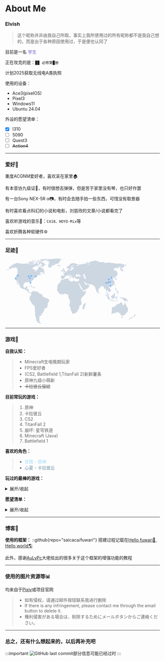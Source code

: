 # About Me
### Elvish
> 这个昵称并非由我自己所取，事实上我所使用过的所有昵称都不是我自己想的，而是出于各种原因使用过，于是便也认同了


目前是一名<span  style="color:#6b66cc; "> 学生 </span>

正在攻克的是：`▉▉ 必修第▉册`

计划2025获取无线电A类执照

使用的设备：
- Ace3(pixelOS)
- Pixel3
- Windows11
- Ubuntu 24.04

外设的愿望清单：
- [x] l310
- [ ] 5090
- [ ] Quest3
- [ ] ~~Action4~~

---
### 爱好🎈
重度ACGNM爱好者，喜欢呆在家里🏠

有本音协九级证🎼，有时很想去弹弹，但是苦于家里没有琴，也只好作罢

有一台Sony NEX-5R α📷，有时会去随手拍一些东西，可惜没有取景器

有时喜欢看点科幻的小说和电影，刘慈欣的文章/小说都看完了

喜欢听游戏的音乐🎵：`C418、HOYO-Mix`等

喜欢折腾各种软硬件⚙️

---
### 足迹👣
<div width="100%" style="overflow-x: auto;"> 
  <svg width="426.29" height="211.15599999999998" xmlns="http://www.w3.org/2000/svg" enable-background="new 0 0 426.29 211.156">

 <g>
  <title>World Map</title>
  <path id="svg_1" fill="#cdd7e2" d="m41.704,14.143c0.04,-0.016 0.06,-0.031 0.06,-0.042c0,-0.07 -0.028,-0.031 -0.06,0.042zm101.375,118.382c0,0 -1.91,-0.398 -1.993,-0.637s-3.346,-3.106 -3.421,-3.026c-0.085,0.078 -1.359,-1.28 -1.519,-0.877s-2.628,0.398 -2.628,0.398l-2.629,-0.642c0,0 -1.112,0.802 -0.875,0.479s0.079,-2.229 0,-1.908s-3.985,-1.675 -3.985,-1.675l-1.357,1.195l0,-1.514l-2.066,-1.273l0.241,-1.674l-0.963,-0.797c0,0 -0.155,0.238 -0.235,0.08s-0.638,-3.345 -0.638,-3.345l-3.03,-2.471l-3.661,-0.16l-3.348,-1.837l-0.717,-1.67c0,0 -1.913,-0.873 -1.913,-1.113s-0.552,-0.078 -0.716,-0.161s-0.075,-0.872 -0.075,-0.872l-0.883,-0.722l-0.315,-0.214l-0.779,-0.236l-0.477,-0.666c0,0 1.733,-0.774 1.554,-0.712c-0.175,0.056 -3.881,0.593 -3.881,0.593l-0.358,0.715l-1.734,-0.894l-2.927,-0.181c0,0 -2.095,-0.834 -2.035,-1.072s-0.656,-1.136 -0.656,-1.136s-0.478,1.136 -0.598,1.255s-1.61,1.374 -1.61,1.374l0.115,1.915l-1.014,-1.08l0.719,-1.016l0,-1.432c0,-0.183 0.896,-0.598 0.896,-0.598l-0.359,-0.774c0,0 -1.073,0.298 -1.073,0.478s-1.434,1.014 -1.434,1.014l-1.735,0.656l-0.776,0c0,0 -0.775,1.252 -0.96,1.315s-0.113,1.198 -0.113,1.198s-1.917,2.146 -2.037,1.908s-2.146,-1.908 -2.146,-1.908l-2.395,0.294l-1.372,0.72l-1.674,-1.136l-1.313,-2.031l0.123,-2.389l0.715,-2.633l0.298,-1.729l-1.793,-1.318c0,0 -3.644,0.299 -3.644,0.12s-1.975,0.063 -1.913,-0.12s0.717,-1.312 0.717,-1.494s0.48,-1.552 0.48,-1.552l0.777,-1.552l1.015,-2.982l0.595,-1.021l-2.985,-0.178l-1.794,0.716l-1.015,2.99l-5.08,1.373l-1.254,-0.955c0,0 -0.12,0.538 -0.056,0.239s-1.555,-2.393 -1.555,-2.393l-0.778,-2.924c0,0 2.034,-6.039 1.97,-5.916s0.064,-2.215 0.064,-2.215l6.392,-4.18l2.447,0.358l0.597,0.597l1.497,-0.243l1.493,-1.491l1.909,0.24l1.85,-0.357l1.138,1.256l1.669,-0.656l0.897,0.958l0.542,0.593l0,1.019l-0.418,0.954l0.418,2.152l1.194,1.675l0.776,0.297l0.956,-2.628l-0.181,-2.45l-0.417,-1.977l0,-1.433l2.452,-2.981l3.163,-2.274l2.51,-1.434l2.211,-2.389l-0.119,-2.271l0.961,-0.177l0.947,-2.03l0.957,0.112l1.856,-2.328l3.103,-1.072l1.916,-0.357l0.598,-0.657l-0.717,-0.597l1.492,-2.215l4.722,-1.852l2.87,-0.836l-2.334,1.495l0.478,1.133l1.733,-0.477l1.256,-0.775l3.285,-0.895c0,0 0.781,-1.317 0.658,-1.018s1.675,-0.299 1.675,-0.299l-0.357,-0.719l0.119,-0.955l-0.954,0.359l-1.441,1.553l-2.327,-0.114l-1.073,-1.617l1.015,-1.374l0.955,-1.909c-0.061,0.116 -1.611,-0.48 -1.611,-0.48l-2.332,0.833c-0.238,0 -2.449,1.316 -2.391,1.138s-1.136,0.657 -1.136,0.657l3.046,-2.446l1.257,-0.182l1.435,-1.317l6.871,0l2.331,-0.479l3.105,-1.671l0.243,0.3l-1.316,1.252l-1.614,1.674l-1.557,1.67l-0.775,1.018l2.45,0.119c0,0 1.91,0.048 2.092,0c0.239,-0.06 0.298,0.835 0.298,0.835l1.014,-0.716l0.541,1.374l1.794,-1.374l-0.541,-1.554l0.481,-1.437l-2.092,0.064l0,-0.778c0,0 -0.775,-0.896 -0.836,-0.778s1.194,-1.013 1.133,-0.894s-0.54,-0.596 -0.54,-0.596l1.439,-1.798l-0.716,-2.028l-0.243,-1.013l-1.853,-0.897l-0.656,-0.898l-0.839,-0.656l0.66,-1.555l-0.3,-1.134c0,0 -0.535,-3.706 -0.595,-3.588s-2.514,2.034 -2.514,2.034l-2.505,1.257l-1.319,-1.136l0.124,-1.498l1.135,-1.074l-1.856,-0.597l-0.119,-0.478c0,0 -1.672,-1.673 -1.79,-1.555l-0.538,0.542l-3.945,-0.364l-1.373,2.392l-0.298,1.254c0,0 -2.161,2.162 -2.425,2.329c0.158,-0.046 1.169,0.96 1.169,0.96l-0.899,2.147l-3.405,1.972l-1.67,0.242c0,0 -1.018,3.707 -0.958,3.944s-1.373,0.894 -1.373,0.894l-1.016,0.718l-0.42,-1.312c0,0 -0.458,-1.004 -0.64,-1.258c0.267,0.11 1.237,0.239 1.237,0.239l0.182,-0.839l-0.958,0.062l0.42,-1.375l0.896,-1.491l-3.109,-0.24l-0.71,-0.838l-1.558,-0.24l-0.123,-0.659l-1.075,-0.655l-1.316,-0.597l-1.431,0.179l-0.061,-1.252l0.357,-1.195l-1.431,-0.238c0,0 2.51,-2.572 2.45,-2.452s7.047,-3.529 7.047,-3.529l0.839,-0.892l1.372,-0.123l2.987,-1.371l2.271,-1.553l0.239,0.12l-1.729,1.612l-0.478,0.594l-1.375,0.659l1.256,0.178l-0.183,0.72l1.377,-0.24l1.372,-1.136l1.08,0.362l0.479,0.533l1.491,-0.06l-0.06,-1.134l-2.327,-1.671l-0.544,-0.537l-0.236,-0.599l1.012,0.124l0.843,0.716l0.894,-0.9l1.792,-0.235l1.792,-1.26l-0.116,-0.775l1.372,-1.313l-0.899,-0.954l2.392,-0.06l2.087,0.06c0,0 1.019,-0.477 1.199,-0.179s1.732,1.431 1.732,1.431l-0.597,0.538l-2.453,0.302l-0.597,1.191l1.797,0.242l1.371,-1.433l1.492,-0.121l0.24,1.431c0,0 -1.671,0.958 -1.909,1.017s-1.257,0.537 -1.257,0.537l-0.06,1.079l-1.613,0.177l-1.672,-0.296l-0.775,0.058l-1.257,1.014l1.016,0.896c0,0 1.495,-0.597 1.733,-0.775s1.015,-0.539 1.193,-0.238s1.192,1.134 1.192,1.134l0.843,1.618l0.776,0.237l2.387,0.776c0,0 1.675,0.419 1.675,0.536s-0.175,-1.014 -0.175,-1.014l-1.263,-1.495c0,0 -0.055,-0.418 0.358,-0.302c0.423,0.119 1.44,1.013 1.44,1.013c0.176,0.06 1.373,0.783 1.373,0.783l0.477,-1.316l1.074,-0.658l-0.415,-0.777l-0.599,-0.655l-0.656,-0.777l0.058,-0.895l0.359,-0.239c0.178,-0.118 0.716,-0.537 0.837,-0.302s1.317,1.794 1.317,1.794l1.13,0.237l0.541,-0.894c0,0 1.491,-0.181 1.491,-0.12s0.12,-0.716 0.12,-0.716l1.376,-0.357l-1.972,-1.738l-1.074,-0.539l-0.84,0.24l-0.771,-0.896l0.834,-0.774l0.361,-1.078l-0.957,-0.955l-1.494,-0.298l-0.362,-0.78c0,0 -1.252,-0.178 -1.432,-0.061s-1.076,-1.073 -1.076,-1.073l-0.777,-1.014c-0.121,-0.061 -0.538,-0.482 -0.776,-0.419s-2.749,0.119 -2.749,0.119l-0.597,0.18l-0.775,-0.6l-3.11,0.779l-1.611,1.255c0,0 -0.118,-0.718 0,-0.896s1.252,-0.836 1.432,-0.955s-1.373,-0.182 -1.373,-0.182s-2.87,0.958 -2.989,1.137s-2.331,1.91 -2.331,1.91l0.064,1.435l2.029,0.301l0.776,0.175l-0.538,0.481l-0.417,0.895l-1.313,0.717l-1.617,1.193l-1.374,0.537l-0.237,-0.954l1.194,-0.717c0,0 -0.239,-1.491 -0.359,-1.373s-1.372,-0.059 -1.433,0.12s0.061,-1.133 0.061,-1.133l-0.061,-1.257l-0.298,-0.959c0,0 1.017,-0.835 1.193,-0.894s2.092,-0.18 2.092,-0.18l3.048,-1.732l-2.511,-0.117c0,0 -2.327,0.057 -2.449,0.299s-1.67,1.85 -1.67,1.85l-0.957,0.717l-3.167,1.975l-0.121,1.372l-1.313,-0.238l-0.954,-0.18l-2.387,0.955l0,1.314l-4.369,0.242c0,0 -2.088,-0.302 -2.088,-0.597c0,-0.302 -0.776,-0.898 -1.014,-0.898s-2.931,0.836 -2.931,0.836l-0.119,0.835l-3.107,-0.176c0,0 -2.568,0.474 -2.508,0.238s-1.376,-0.121 -1.376,-0.121l2.151,-0.956l-1.491,-0.717l-2.693,-0.417l-1.91,-0.597l-2.147,0.299l-0.239,-0.895l-1.916,0.774l-0.538,-1.255l-1.313,0.599c0,0 -4.899,1.015 -5.139,1.074s-1.431,-0.478 -1.431,-0.478l-1.499,0.716l-2.864,0.179l-1.138,-0.835l-2.329,-0.477l-2.57,0.119l-4.783,-0.779c0,0 -2.746,-0.418 -2.567,-0.481s-1.491,-0.478 -1.491,-0.478s0.067,-0.199 0.119,-0.315c-0.586,0.248 -5.258,1.031 -5.258,1.031l-6.272,2.035l-4.124,0.835c0,0 0.119,1.075 0.177,1.253s0.419,1.375 0.419,1.375l-1.134,0.239l-1.2,0l0.603,-0.835l-6.101,1.672l0.125,0.657l-0.421,0.777l1.912,0.179l1.615,0.179c0,0 0.896,-0.536 0.896,-0.357s-0.478,1.55 -0.478,1.55l-1.851,0.12c-0.119,-0.179 -1.077,0.063 -1.077,0.063s-1.257,0.771 -1.316,0.597c-0.06,-0.179 -2.506,0.418 -2.506,0.418l-2.812,1.614l-1.073,1.612l-0.119,1.193l2.091,-0.355l-1.197,1.615l1.375,-0.063c0,0 1.615,0 1.734,0.243s0.835,0.12 0.835,0.239s-14.22,5.616 -14.341,5.438s-2.209,0.954 -2.209,0.954s2.745,-0.477 2.928,-0.477s4.239,-0.958 4.239,-0.958l1.913,-0.538c0,0 4.124,-1.194 4.179,-1.374s2.931,-1.674 3.11,-1.674s1.135,-0.417 1.197,-0.177s4.122,-1.073 4.122,-1.073s1.432,-1.019 1.316,-1.198s-0.958,-0.657 -0.719,-0.715s2.386,-0.362 2.386,-0.362s3.229,-1.312 3.17,-1.135s-3.286,2.334 -3.286,2.334l4.602,-0.898l1.854,-0.779c0,0 1.552,-0.716 1.433,-0.536s1.793,0.715 1.793,0.894s4.001,0.779 4.001,0.779l1.196,1.793l-0.242,2.328l-0.118,2.931l2.15,-0.24l-0.535,1.911l0.123,3.169c0,0 0.115,1.134 0.115,1.313s-1.673,-0.357 -1.673,-0.357s-0.24,1.373 -0.061,1.551c0.186,0.179 2.155,2.151 2.155,2.151l-0.658,0.838l-1.497,3.704l-3.525,4.061l-0.595,2.216l-1.734,1.909l0.299,1.375c0,0 -0.478,0.958 -0.354,1.076s0.834,6.632 0.834,6.632l2.511,1.552l0.655,1.196l0.359,4.899l1.073,2.21l-1.193,0.837l1.373,1.908l0.539,0.063l1.079,1.252l-0.421,1.675l1.133,0.895l1.078,1.674l0.18,0.835l1.017,-1.014l-1.017,-2.091c0,0 -0.717,-1.557 -0.657,-1.911c0.06,-0.36 -0.954,-3.049 -0.954,-3.049s-0.961,-2.033 -0.838,-2.211s-0.721,-1.372 -0.721,-1.372l0.421,-2.449l1.733,0.358c0,0 0.299,2.266 0.299,2.509s0.419,1.673 0.419,1.673l2.269,3.162l-0.356,1.616l4.359,5.197l-0.06,2.093l-0.658,1.013l0.358,1.437l3.647,2.688l0.596,-0.118l1.074,1.076l3.942,1.973l1.973,0.479l2.334,-0.719l1.492,0.719l2.271,2.628l2.33,0.595l2.387,0.84l1.141,0l0.299,1.371c0,0 1.075,1.376 1.314,1.555s0.06,1.734 0.06,1.734l1.014,0.534l1.196,1.257l0.776,0.72l0.839,0.954l0.536,-0.358l1.076,0.297l1.55,1.437l1.016,-0.601l-0.292,-1.133l0.948,-0.955l0.839,0l0.898,0.715l-0.061,0.837l1.075,1.732l0.061,4.84l-0.956,1.556l-1.317,0.896l-0.056,1.43l-1.377,0.537l-0.537,1.913l-0.838,1.674l0.179,1.432l1.197,1.076l-1.078,1.141l-0.774,1.132l0.711,2.266c0,0 0.357,1.138 0.357,1.017s1.141,0.781 1.141,0.781l2.09,4.177l2.028,2.933c0,0 2.951,5.947 3.011,5.994c0.891,0.655 7.393,5.338 7.393,5.338l1.109,5.815l0.324,12.267l0.954,3.51l-0.402,7.091l-0.315,1.432c0,0 1.273,2.23 1.273,2.552s0.238,3.103 0.238,3.103l0.875,3.028l1.035,-0.078l-0.637,-1.752l0.799,0.08l0.553,2.786l0.079,1.113l-0.632,-0.557l-0.56,0.557l-0.399,0.48l0.797,0.72l-0.397,1.108l-0.158,1.438l1.115,0.16l0.796,0.636l-0.796,1.354c0,0 4.936,8.684 9.08,9.717c4.144,1.04 5.338,1.356 5.338,1.356l1.756,-0.957l0.551,-0.715l-3.661,-1.274l-2.788,-3.032l-0.56,-1.59l0.876,-0.635l-0.157,-1.198c0,0 0,-0.875 0.314,-1.113c0.322,-0.238 0.958,-1.434 0.958,-1.434l-0.958,-0.479l-1.591,-1.591l0.159,-1.837l0.958,-0.553c0,0 0.077,-1.039 -0.08,-1.277s0.239,-1.435 0.478,-1.513s0.872,-1.039 0.872,-1.039l-1.11,0l-0.636,-0.236l-0.8,-1.271l0,-0.96l1.354,0.398l1.279,-0.24l0.716,-1.035c0,0 -0.239,-0.636 -0.318,-0.874s0.159,-1.276 0.397,-1.356c0.238,-0.075 1.671,0.08 1.671,0.08l2.71,-0.715c0,0 1.037,-1.835 0.958,-2.153s-0.08,-1.354 -0.08,-1.354s0,-0.715 -0.636,-0.8c-0.641,-0.077 -0.641,-0.312 -0.8,-0.957c-0.162,-0.635 -0.641,-1.352 -0.641,-1.352l-0.794,0.16l0.719,-0.715l1.593,1.191l2.388,0.403l1.834,-1.835l1.276,-3.108l0.556,-2.311l1.193,0l1.273,-2.31l0.481,-2.15l-0.398,-2.632l0.557,-0.951l4.141,-2.789l3.11,-1.037l1.04,-0.8c0,0 1.588,-2.148 1.588,-2.387s0.639,-3.348 0.639,-3.348s0.715,-3.66 0.633,-3.898s0.162,-3.428 0,-3.508s0.082,-0.958 0.082,-0.958l3.028,-4.3l1.434,-3.27c0,0 1.04,-1.671 0.879,-1.989s-1.036,-3.027 -1.036,-3.027zm31.506,-116.629c0,0 0.481,-2.393 0.123,-2.632s1.434,-1.672 1.434,-1.672s2.625,-1.196 2.745,-1.551c0.119,-0.361 -0.716,-0.246 -0.716,-0.246l0.237,-1.79l1.676,-0.597c0,0 -0.954,-1.436 -1.197,-2.154c-0.236,-0.71 2.87,-1.072 2.87,-1.072l5.497,-2.509l-6.57,0.716l-0.243,-0.834l-6.933,-1.555l-13.857,0.481l-1.551,0.836l-4.787,0l-6.689,0.598c0,0 -6.333,0.834 -6.692,1.072s0.718,0.599 0.718,0.599l-0.119,0.837l-7.771,0.958l-0.475,0.836c0,0 0.835,0.835 0.954,0.955s3.346,0.835 3.346,0.835l3.825,0.478c0,0 2.152,0.957 2.506,1.312c0.362,0.358 0.246,1.439 0.124,2.036s-0.478,0.716 -0.955,1.433s0.955,0.358 0.955,0.358l1.674,0.835c0,0 -0.478,0 -1.198,0.124s-1.674,0.354 -1.674,0.354l-0.119,1.319l2.394,-0.477l-0.246,0.834l-1.67,0.358l-1.67,2.029l-0.121,3.824l0.357,3.226l0.956,2.63l1.555,0.239l1.793,1.076l2.393,-0.122l2.386,-3.225l2.508,-2.39l0.718,-1.314l1.198,-0.716l2.625,-0.596l3.348,-0.72l3.466,-2.271c0.355,-0.238 8.959,-2.863 8.959,-2.863l1.913,0.118zm2.394,8.72l3.346,-1.074l0.713,-1.313l-1.31,-1.074l-6.098,0.716l-1.792,-1.078l-2.148,1.197c0,0 1.074,0.478 1.432,0.716s1.075,-0.238 1.075,-0.238l0,1.075c0,0 1.912,1.074 1.67,1.435s3.112,-0.362 3.112,-0.362zm5.893,16.29l-0.677,0.442l-0.2,0.759l0.598,0.357l0.957,0.199l0.992,-0.239l0.842,-0.478l0.236,-0.238l1.395,-0.086l0.159,-0.591l0.322,-0.6l0,-1.713l0.756,-0.439l-0.243,-1.112l-1.192,-0.278l-0.955,-0.16l-0.636,0.198l-0.365,0.517l-0.473,0.515c0.123,-0.115 0.437,-0.115 0.362,0.083s-0.405,0.397 -0.405,0.397l-0.47,0l-0.407,-0.239l-0.594,0.079l-0.201,0.359l0.244,0.558l-0.403,0.4l0.478,0.399l0.476,0.115l-0.074,0.56l-0.522,0.236zm4.738,-4.697c0.28,0.116 0.397,0.279 0.358,0.396s0.598,0.202 0.598,0.202l0.52,-0.118l-0.358,0.557c0,0 0.078,0.359 0.196,0.519s0.522,0 0.522,0s0.957,-0.16 1.077,-0.12s-0.043,0.398 -0.043,0.398l0.362,0.556c0,0 0.195,0.798 0.235,1.035s-0.319,0.158 -0.319,0.158s-0.75,0.119 -0.917,0.084c-0.159,-0.04 -0.474,0.275 -0.752,0.592c-0.281,0.325 0.04,0.202 0.04,0.202l0.592,0c0,0 0.047,0.396 0.084,0.561c0.036,0.159 -0.479,0.315 -0.635,0.275s-0.878,0.321 -0.878,0.321l0.037,0.598l0.879,0.079l0.878,0.12l0.159,0.278c0,0 -0.564,0.12 -0.72,0s-0.637,0.637 -0.637,0.637l-0.437,0.478l-0.92,0.716l0.517,0.24l0.32,-0.4l0.801,0.04l0.87,-0.119c0,0 0.523,-0.637 0.643,-0.637l1.353,-0.038s0.996,-0.2 1.115,-0.12s0.917,0.241 1.041,0.279s1.67,-0.438 1.67,-0.438s0.317,-0.517 0.396,-0.676s-0.435,-0.318 -0.554,-0.438s0.396,-0.278 0.637,-0.397s0.317,-0.559 0.438,-0.756s-0.161,-0.601 -0.201,-0.717s-0.597,-0.086 -0.755,-0.123s-0.836,0.037 -0.836,0.037l0.036,-0.796c0,0 -1.872,-2.548 -1.832,-2.667s-0.438,-0.876 -0.637,-0.913s-0.439,-0.205 -0.678,-0.523s0.319,-0.717 0.319,-0.717s0.675,-0.716 0.756,-0.874s-0.082,-0.637 -0.199,-0.677s-1.511,0.04 -1.511,0.04s-0.397,-0.318 -0.36,-0.437c0.041,-0.125 0.439,-0.162 0.56,-0.162c0.113,0 0.835,-1.391 0.994,-1.431s-0.121,-0.398 -0.121,-0.398l-0.555,0.232l-0.518,0.762c0,0 -0.482,0.119 -0.677,0s-0.599,0 -0.758,-0.04s-0.523,0.478 -0.523,0.478s-0.552,0.597 -0.713,0.636s-0.717,0.677 -0.677,0.716s0.079,0.56 0.079,0.56s-0.119,0.196 -0.318,0.236s0.158,0.716 0.158,0.716l0.482,0.242c0,0 -0.283,0.276 -0.441,0.239s-0.52,0.4 -0.242,0.517zm187.373,-8.642c0,-0.033 -0.018,-0.033 -0.052,-0.013c0.035,0.026 0.052,0.035 0.052,0.013zm-48.91,70.304c0.08,-0.119 1.193,-0.677 1.232,-0.959c0.042,-0.273 0.837,2.594 0.837,2.594l0.562,1.99c0,0 0.434,1.432 0.594,1.712s0.395,2.112 0.395,2.272s0.524,1.23 0.283,1.352s-0.637,0.039 -0.561,0.2s0.277,1.035 0.277,1.2c0,0.157 -0.117,1.229 -0.193,1.429s-0.119,0.718 -0.119,0.953c0,0.241 0.152,0.683 0.152,0.798c0,0.122 0.123,0.32 0.123,0.32s0.162,0.082 0.238,-0.12s0.678,-0.278 0.761,-0.2s0.992,1.153 1.074,1.476s1.074,1.873 1.191,2.031s0.641,0.679 0.316,1.115c-0.316,0.438 -0.316,0.517 -0.273,0.755s0.16,1.113 0.555,1.597c0.403,0.475 1.234,1.391 1.234,1.391s1.039,0.722 1.199,0.921s1.312,0.316 1.435,0.793c0.114,0.477 0.435,0.959 0.435,0.959s0.914,0.276 0.914,0.399c0,-0.099 -0.006,-1.49 -0.116,-1.68c-0.117,-0.194 -1.072,-2.148 -1.196,-2.266s-0.315,-0.398 -0.196,-0.911c0.119,-0.524 -0.081,-1.879 -0.081,-1.879l-1.872,-2.232c0,0 -1.634,-1.594 -1.673,-1.512s-1.277,-0.479 -1.229,-0.957c0.032,-0.477 -0.129,-1.67 -0.486,-1.95c-0.354,-0.277 -0.673,-0.719 -0.952,-0.877s-0.078,-1.675 0,-1.874s0.715,-1.949 0.678,-2.066s0.158,-1.752 0.158,-1.752s0.516,-0.684 0.635,-0.443s0.678,0 0.518,0.717s-0.076,1.16 -0.076,1.16l1.43,-0.282l0.999,1.038l0.719,0.953l0.915,0.559c0,0 0.238,1.077 0.357,1.152c0.122,0.083 0.718,-0.238 0.718,-0.238l0.916,0.642c0,0 -0.52,0.953 -0.396,1.196s0.233,1.072 0.233,1.072l0.88,-0.718l1.118,-0.836l0.557,-0.797l0.199,-0.596l1.59,-0.681l1.515,-1.393l-0.037,-2.949l-0.479,-1.83l-1.354,-1.913l-2.632,-2.627l-1.031,-1.274c0,0 -0.719,-0.916 -0.682,-1.153s0.196,-1.514 0.196,-1.514l0.722,-0.679l1.396,-1.394c0,0 0.955,-0.637 1.115,-0.479s1.432,0.12 1.473,0.238s0.204,0.082 0.117,0.318c-0.08,0.238 0.039,1.316 0.158,1.436s0.403,0.236 0.522,0.278c0.112,0.038 0.516,-0.121 0.557,-0.359s-0.041,-1.075 0,-1.275s0.119,-0.198 0.24,-0.238s0.713,0 0.713,0l0.641,-0.637l1.113,0.398l1.195,-1.038c0,0 0.639,-0.116 0.719,-0.038s1.118,-0.795 1.118,-0.795l1.074,-0.24l0.953,-0.399c0,0 0.398,-0.917 0.398,-0.799s2.313,-2.307 2.313,-2.307l0.756,-1.873l0.914,-2.668l0.557,-3.31l0.042,-0.954c0,0 -0.878,0.715 -0.995,0.758s-0.836,-0.158 -0.836,-0.158l0.555,-0.998c0,0 0.32,-0.716 0.16,-0.756s-0.957,-0.278 -0.957,-0.278s0.343,-0.784 0.394,-0.835c-0.073,0 -1.386,-1.356 -1.386,-1.356s-1.755,-2.509 -1.835,-2.312s-1.432,-0.954 -1.556,-0.954c-0.114,0 -0.196,0.039 -0.274,-0.198s1.195,-1.913 1.234,-2.037s1.152,-1.353 1.356,-1.312c0.194,0.04 0.873,0.079 0.873,0.079s-0.163,-0.795 -0.28,-0.835s-2.824,-0.278 -2.824,-0.278s-1.074,0.637 -1.115,0.796c-0.046,0.159 -0.914,0.081 -0.914,0.081l-0.122,-0.917l-1.081,-0.517l-1.231,-0.438l0.042,-0.837c0,0 0.753,-0.277 0.874,-0.363c0.119,-0.08 1.074,-0.553 1.152,-0.955s0.719,-1.035 0.801,-1.155s0.594,-0.557 0.711,-0.477s0.884,0.637 0.799,0.677c-0.075,0.039 -0.593,0.878 -0.479,1.113c0.124,0.243 0.681,0.961 0.603,1.078s-0.32,0.56 -0.32,0.56l0.598,-0.08c0,0 0.756,-0.597 0.715,-0.676c-0.039,-0.086 0.598,-0.758 0.717,-0.758s1.437,-0.283 1.471,-0.164c0.043,0.121 1.358,0.438 1.358,0.438l0.24,2.394c0,0 3.187,0.756 3.187,0.956s-0.36,0.515 -0.36,0.515s-0.04,0.638 0.12,0.72s0.675,0.515 0.797,0.677s0.36,1.237 0.36,1.237s-0.436,0.954 -0.36,1.074s0.876,0.836 0.876,0.836l2.272,-0.876c0,0 1.232,-0.955 1.232,-1.074s-1.312,-3.308 -1.312,-3.308l-3.03,-2.076l-1.31,-1.074l1.83,-1.79l-0.16,-1.552c0,0 0.398,-1.519 0.478,-1.519s1.196,-0.794 1.196,-0.794l1.273,0.881l1.913,-1.198l1.076,-3.86l0.039,-5.023l-1.713,-3.066c0,0 -0.795,-1.872 -0.919,-1.872s-1.271,-1.796 -1.271,-1.796l-2.669,-1.192l-1.158,-0.04l-0.714,1.193l-0.754,-0.915l-1.036,-1.83l0.117,1.114c0,0 0.16,0.716 0.112,0.875c-0.03,0.159 -0.792,-0.996 -0.792,-0.996s-1.274,-0.237 -1.353,-0.237s-0.717,-0.362 -0.717,-0.362s1.879,-2.185 1.716,-2.107s0.318,-2.788 0.318,-2.788s0.676,-1.357 0.715,-1.277s2.625,-0.278 2.625,-0.278s4.741,-0.077 4.702,0s2.313,-0.156 2.313,-0.156s0.076,0.677 0.282,0.757c0.194,0.078 2.105,-0.043 2.105,-0.043l1.395,-0.317l0.674,-0.082c0,0 -0.834,-0.835 -0.955,-0.835s-0.914,-0.361 -0.992,-0.401s0.596,-1.55 0.555,-1.79s-0.117,-1.075 0.199,-0.995s2.474,0.081 2.474,0.081s0.872,0.833 0.872,1.073s1.395,1.074 1.395,1.074s0.759,-0.836 0.836,-0.994c0.067,-0.127 0.47,-0.576 0.624,-0.65c-0.192,-0.157 -0.818,-0.982 -0.818,-0.982s0.674,-0.759 1.031,-0.361s1.156,2.111 1.156,2.111s-0.719,1.791 -0.719,1.953s-0.277,1.794 -0.277,1.915s-0.798,0.834 -0.798,0.834s-0.394,0 -0.394,0.199s0.552,1.272 0.552,1.272s0.206,1.237 0.318,1.312c0.122,0.087 4.107,3.547 4.107,3.547l2.587,2.554l1.677,1.391l0.475,-0.118c0,0 0.401,-1.95 0.241,-1.875c-0.161,0.083 -0.799,-0.594 -0.716,-0.711c0.077,-0.127 0.236,-0.685 0.433,-0.644l0.799,0.158l-1.195,-1.512l0.396,-0.834l0.92,0.278l-1.236,-1.313l-0.637,-1.277c0,0 0.677,0.158 0.722,0.276c0.035,0.127 0.755,-0.511 0.515,-0.554s-1.674,-0.56 -1.674,-0.68s-0.834,-0.317 -0.88,-0.478c-0.036,-0.158 0.161,-0.795 0.046,-0.795s-1.354,-0.557 -1.354,-0.557l-0.802,0.115l-0.438,-0.871l0.238,-0.677c0,0 -0.763,-1.084 -0.832,-1.153c0.061,0.055 1.702,-0.572 1.858,-0.639c-0.008,0.026 0.776,-0.065 0.845,0.234c0.083,0.321 0.438,0.64 0.438,0.64l0.841,-0.796c0,0 0.596,-0.52 0.835,-0.402s1.394,0.363 1.557,0.519c0.142,0.146 0.867,0.352 0.979,0.483c-0.011,-0.167 0.014,-0.684 0.014,-0.684l0.034,-0.437l1.123,-1.512c0,0 0.433,-0.636 0.836,-0.72s1.232,-0.793 1.391,-0.672s1.481,0.08 1.64,0.438s0.873,-0.12 0.873,-0.12s-0.681,-0.835 -0.717,-0.758s-2.233,-0.879 -2.351,-0.835s-1.59,-0.878 -1.59,-0.878s-0.761,-0.279 -0.797,-0.279s0.593,-0.319 0.831,-0.399s0.8,-0.835 0.8,-0.835s-0.277,-0.517 -0.439,-0.677s0.877,-0.039 1.234,0.12s2.155,0.238 2.112,0.358s1.195,0.118 1.154,0.438s0.438,0.396 0.598,0.557s1.673,0.398 1.755,0.438c0.073,0.039 1.587,-0.119 1.587,0.118s0.48,-0.038 0.48,-0.038s-0.238,-1.154 -0.517,-1.075s-0.802,-0.319 -0.44,-0.397s1.037,-0.478 0.839,-0.558s-0.519,-0.478 -0.997,-0.679s-2.389,-0.633 -2.588,-0.558c-0.197,0.083 -3.188,-0.639 -3.381,-0.639c-0.204,0 -1.239,-0.275 -1.239,-0.275l-10.197,-2.749c0,0 -6.333,-0.676 -6.296,-0.799s-3.663,-0.437 -3.663,-0.437l2.194,1.833l-2.194,-0.317c0,0 -2.706,-0.438 -2.786,-0.558s-7.572,-0.159 -7.572,-0.159l-1.113,-1.2c0,0 -3.587,-0.592 -3.706,-0.632s-4.582,0 -4.582,0l-3.737,-0.558c0,0 -2.513,-1.078 -3.071,-0.957s-6.054,-0.358 -6.374,-0.519s-2.504,0.16 -2.504,0.16l1.783,1.355l-2.942,-0.082l-2.948,-0.041l-1.118,-0.556l0.046,1.634c0,0 -0.839,0.155 -0.839,-0.043s-2.591,-1.113 -2.591,-1.113s-2.154,-1.91 -2.19,-1.79s-3.498,-0.678 -3.498,-0.678l-2.158,-0.396c0,0 -0.637,0.277 -0.559,0.437s0.916,0.716 0.797,0.835s-1.43,-0.119 -1.43,-0.119l-3.387,-0.119l-0.602,-0.637l-4.461,0.04c0,0 -1.672,-1.316 -1.714,-1.24s-1.273,0.286 -1.273,0.286l-0.957,1.033l-2.706,0.2l2.912,-1.555l1.035,-0.755c0.075,-0.204 -0.724,-1.396 -0.878,-1.238c-0.157,0.161 -2.433,-0.557 -2.552,-0.557s-3.545,-0.08 -3.545,-0.08c-0.242,-0.039 -1.314,0 -1.314,0s-0.398,-1.113 -0.598,-1.074s-2.79,-0.04 -2.79,-0.04s-2.308,0.478 -2.395,0.716c-0.071,0.241 0.444,0.478 0.444,0.478s-1.234,0.916 -1.355,0.836s-3.706,-0.08 -3.706,-0.08s-4.978,1.074 -4.978,0.954c0,-0.102 -1.49,0.534 -1.837,0.687c0.293,0.257 1.338,0.852 1.2,0.992c-0.158,0.158 -3.507,0.318 -3.626,0.078c-0.107,-0.219 -1.431,0.286 -1.641,0.318c0.241,0.1 1.809,1.326 1.918,1.513c0.119,0.198 0.407,0.478 0.797,0.318c0.398,-0.159 0.756,-0.318 0.838,-0.159s0,0.517 0,0.517s-0.998,0.2 -1.113,0.2s-1.316,-0.678 -1.436,-0.717s-1.711,-0.398 -1.912,-0.398s-1.079,0.119 -1.079,0.119s-0.676,0.598 -0.518,0.678c0.165,0.079 0.562,0.835 0.683,0.758s0.836,-0.401 0.873,-0.041c0.041,0.354 -0.834,0.638 -0.834,0.638s-1.2,-0.482 -1.239,-0.598s-0.598,-0.798 -0.598,-1.157s-0.715,-1.632 -0.914,-1.434s-0.914,0.279 -0.914,0.279l0.877,0.796c0,0 0.754,0.635 0.555,0.677s-0.756,0.357 -0.793,0.478s-0.479,0.794 0.037,0.794s1.355,0.8 1.355,0.8s0.039,1.077 0.117,1.236s1.312,0.994 1.312,0.994s0.763,-0.478 0.875,-0.596c0.126,-0.12 1.162,-0.318 1.4,-0.08s-0.48,0.835 -0.677,0.717s-0.637,-0.24 -0.836,-0.161l-0.203,0.079s-0.277,0.598 0,0.717s0.644,0.519 0.602,0.717s-0.797,1.554 -0.797,1.554l-1.118,0.238c-0.398,-0.079 -1.033,-0.358 -1.033,-0.358l1.194,-0.914l0.16,-1.237c0,0 0.041,-0.079 -0.277,-0.358c-0.325,-0.277 -1.437,-1.272 -1.437,-1.272s-0.676,-1.117 -0.676,-1.236c0,-0.125 -0.318,-0.72 -0.318,-0.72s-0.758,-0.517 -0.918,-0.553s-0.156,-0.481 -0.035,-0.719s-0.121,-1.313 -0.162,-1.155c-0.046,0.16 -1.397,-0.039 -1.558,-0.079s-0.516,-0.478 -0.516,-0.478s-0.197,-0.674 -0.521,-0.397s-0.872,0.397 -0.872,0.397l-0.557,1.472l0.158,0.598l-1.115,0.759c0,0 0.941,0.809 1.028,0.871c-0.068,-0.033 0.05,0.803 0.087,1.001s1.711,0.638 1.711,0.638s0.877,0.357 0.955,0.715s-0.24,0.797 -0.24,0.797l-1.709,-0.797l-3.788,-1.193c0,0 -3.66,-0.238 -3.583,-0.357s-1.396,-0.958 -1.396,-0.958l-0.837,0.437c0,0 0.795,0.561 0.919,0.596l1.314,0.482s0.36,0.199 0.438,0.518s-0.676,0.715 -0.676,0.715s-0.516,-0.557 -0.516,-0.675s-0.123,-0.598 -0.281,-0.519l-1.633,0.837s-1.673,0.039 -1.874,0.198s-1.274,0.918 -1.354,0.717s0.158,-1.035 0.122,-1.194s-1.675,0.28 -1.675,0.28s-2.108,0.675 -2.191,0.873s-1.033,0.399 -1.197,0.439s-0.355,0.04 -0.355,0.04s-0.834,0.52 -0.678,0.795s-1.155,0.437 -1.155,0.437s-0.834,-0.516 -0.873,-0.632c-0.038,-0.109 0.905,-0.743 0.995,-0.797c-0.122,0.079 -0.995,-1.036 -1.116,-1.076c-0.105,-0.032 -2.27,0.024 -2.656,0.008c0.252,0.092 1.023,0.838 1.023,0.948c0,0.12 0.121,1.276 0.121,1.276s0.632,0.401 0.754,0.354c0.119,-0.036 -0.122,0.68 -0.122,0.68l-1.069,-0.119c0,0 -0.444,-0.641 -0.802,-0.279s-1.551,1.277 -1.629,1.158s-0.758,0.119 -0.718,0.358s0.558,0.755 0.558,0.755s-0.755,0.637 -0.681,0.4c0.083,-0.242 -2.067,-0.797 -2.228,-0.757c-0.165,0.04 -1.079,0.319 -1.079,0.319l0.396,0.676c0,0 1.198,0.079 1.355,0.318c0.165,0.238 -0.274,0.716 -0.4,0.716c-0.112,0 -2.902,-1.314 -2.902,-1.314s-0.918,-0.954 -0.642,-1.232c0.286,-0.279 0.522,-0.716 0,-0.716s-1.072,-0.401 -1.108,-0.56s3.141,0.322 3.141,0.322l1.837,0.196c0,0 -0.238,0.242 0.479,0c0.714,-0.239 1.91,-0.839 2.07,-0.873c0.16,-0.047 0.355,-0.802 0.355,-0.802l-0.238,-0.676l-6.847,-1.632c0,0 -2.274,-0.677 -2.313,-0.796s-2.032,-0.321 -2.032,-0.321l-0.958,0.123l0.802,-0.998c0,0 -3.112,-0.919 -3.188,-0.8s-1.356,0.724 -1.356,0.724l-2.389,-0.401l-3.07,0.716l-3.108,0.759l-4.498,1.91l1.673,0.159l-0.721,1.233l-1.992,1.479l-1.111,1.829l-0.16,0.996l-1.074,1.153c0,0 -0.756,-0.397 -0.915,-0.554s-2.791,0.752 -2.791,0.752l-1.591,1.515c0,0 -0.398,0.759 -0.478,0.958s0.119,2.312 0.119,2.312s0.956,0 0.676,0.278s-0.24,1.555 -0.24,1.555l1.117,0.752c0,0 1.472,0.482 1.677,0.44c0.191,-0.039 0.913,-0.517 1.035,-0.597c0.111,-0.078 0.993,-0.954 1.271,-0.918s0.994,-0.758 1.077,-0.474s0.239,1.274 0.396,1.513s0.716,0.677 0.954,1.232c0.237,0.559 0.564,1.119 0.48,1.233c-0.083,0.124 -0.639,0.677 -0.639,0.677s-1.191,0.159 -1.353,0.324c-0.158,0.157 -0.357,0.236 -0.477,0.157s0.397,-0.64 0.517,-0.793c0.121,-0.163 -0.278,-0.801 -0.438,-0.762s-0.317,-0.358 -0.162,-0.477s0.122,-0.876 0.122,-0.876s-0.239,-0.121 -0.357,-0.079s-1.514,0.596 -1.514,0.596s-0.756,0.797 -0.796,0.955s-0.362,0.998 -0.158,1.593c0.198,0.601 0.675,1.557 0.675,1.557s0.513,0.356 0.318,0.517s-0.6,0.756 -0.6,0.756l-0.951,0.039c0,0 -1.713,0.203 -1.875,0.279s-1.828,0.596 -1.753,0.758s-0.36,1.874 -0.36,1.874c-0.077,0.04 -1.751,1.234 -1.949,1.234s-1.433,0.317 -1.433,0.317s-0.558,1.474 -0.596,1.393s-1.877,0.876 -1.877,0.876s-1.392,-0.399 -1.432,-0.56s-0.519,-0.516 -0.557,-0.396s0.476,1.36 0.476,1.599c0,0.233 0.081,0.712 -0.079,0.556s-0.956,-0.397 -1.114,-0.478s-1.515,-0.042 -1.515,-0.042l-0.558,0c0,0 -0.679,0.6 -0.719,0.479s-0.077,0.52 -0.077,0.52l0.396,0.396l1.438,0.597l1.353,0.837l0.518,1.273l0.596,1.195c0,0 -0.399,2.469 -0.473,2.592c-0.088,0.117 -0.921,0.678 -0.921,0.678l-2.591,-0.044c0,0 -1.275,-0.277 -1.394,-0.317s-1.913,0.238 -1.948,0.079c-0.04,-0.161 -0.6,-0.121 -0.6,-0.121l-0.282,-0.317l-0.716,0l-0.597,0.675l-0.876,0.044l0,0.713c0,0 0.358,1.637 0.318,1.518s-0.158,1.909 -0.158,1.909s-0.861,1.731 -0.948,1.863c0.019,0.052 -0.047,1.165 -0.047,1.165l0.519,0.838l0.079,0.993c0,0 -0.399,0.915 -0.239,0.836s1.437,0.039 1.472,-0.119c0.04,-0.158 0.799,-0.517 0.915,-0.24s0.56,0 0.684,0.482c0.111,0.477 0.553,1.153 0.596,1.271s0.357,0.239 0.357,0.239l0.119,0.322l-0.242,0.2l-0.99,2.227l-2.196,1.555l-1.312,0.834l-0.359,0.999l-0.556,0.637l-0.16,1.234c0,0 0.16,1.551 0.077,1.633s-2.986,2.828 -2.986,2.828l-1.593,0.358l-0.88,1.515c0,0 -1.194,1.112 -1.271,1.316s-0.679,0.956 -0.679,0.956s0.04,1.59 0,1.353s-1.711,1.312 -1.711,1.312s-0.318,1.833 -0.397,1.915s-0.875,1.472 -0.998,1.432s-0.238,0.955 -0.238,1.115s0.396,0.635 0.396,0.635s0.562,1.08 0.6,0.96s0.038,0.36 0.038,0.36l-0.555,0.554c0,0 0.598,0.919 0.598,1.038l0,2.466l-0.64,1.357l-0.318,1.754l-0.959,0.755l0.04,0.479l0.838,0.675l0.123,0.755l-0.243,0.839l0,0.84l0.601,1.394c0,0 0.597,0.477 0.716,0.357s1.31,0.756 1.472,1.033s1.631,2.032 1.631,2.114s0.24,0.477 0.24,0.477l0.716,2.43c0,0 3.466,2.866 3.546,2.748s3.705,2.587 3.705,2.587s2.912,-1.43 2.873,-1.309s2.465,-0.121 2.465,-0.121l1.516,0.238l1.111,0.518l4.067,-1.869l0.797,-0.604l3.144,-0.115l1.516,0.591c0,0 0.995,1.479 0.995,1.718s0.598,1.312 0.679,1.152s3.545,-0.315 3.667,-0.277s1.63,1.517 1.63,1.517l-0.079,1.396l-0.241,2.466l-0.479,1.196l-0.473,1.077l-0.119,0.757c0,0 3.579,5.258 3.579,5.297s0.917,2.188 0.917,2.188l1.08,2.752l0.638,1.55l-0.638,0.876l1.036,2.674l-0.36,2.625l-1.554,3.389l-0.676,2.508l0.199,3.346l1.866,3.864l1.955,4.422l0.199,4.862l1.557,2.904l1.118,2.348l1.074,2.553l0.555,0.757c0,0 0.083,1.275 -0.043,1.275c-0.117,0 -0.712,0.043 -0.552,0.277c0.158,0.238 1.072,1.833 1.072,1.833l0.039,0.719l1.273,0.713l1.123,-0.516c0,0 1.113,-0.197 1.234,-0.158s1.668,-0.52 1.668,-0.52l2.391,0.359l1.674,-0.875l1.833,-0.119c0,0 3.146,-3.069 3.146,-2.989s2.902,-3.742 2.902,-3.742l1.481,-1.278l0.833,-2.508l-0.118,-1.629c0,0 0.28,-0.843 0.556,-1.001s2.987,-1.751 2.987,-1.751l0.563,-2.631l-0.522,-2.591c0,0 -0.4,-0.991 -0.4,-1.152s0.279,-0.879 0.279,-0.879l2.632,-2.349c0,0 0.596,-0.757 0.875,-1.035s2.745,-1.352 2.745,-1.352l1.677,-1.63l0.279,-6.018c0,0 -0.598,-2.236 -0.637,-2.431c-0.039,-0.204 -1.194,-3.983 -1.194,-4.145s-0.398,-2.47 -0.443,-2.672c-0.032,-0.192 0.914,-2.863 0.914,-2.863l1.319,-2.593l5.38,-6.173l3.03,-2.426l4.579,-7.493l1.475,-3.467l0.315,-3.501l-0.953,-0.16c0,0 -0.48,0.557 -0.599,0.635s-2.868,0.242 -2.868,0.242l-3.347,0.992l-1.633,0.598l-1.593,-1.67l0.238,-1.194l-2.148,-2.553l-3.029,-3.022c0,0 -1.519,-1.158 -1.437,-1.274s-0.839,-2.911 -0.839,-2.831s-1.512,-1.392 -1.512,-1.392l-0.039,-2.672l-1.633,-2.665l-1.789,-3.27c0,0 -1.517,-3.746 -1.677,-3.945s-0.754,-1.192 -0.557,-1.153s1.633,-0.159 1.633,-0.159s2.667,3.149 2.667,3.308s1.597,2.825 1.597,2.825s1.193,1.675 1.193,1.552c0,-0.113 0.279,1.554 0.238,1.677s0.717,1.953 0.717,1.953l2.272,2.033l0.477,1.471l2.071,2.27l0.401,1.436l-1.397,-1.279c0,0 -0.438,0.719 -0.279,0.842s1.553,1.591 1.553,1.591l0.683,2.029l0.518,1.915l0.754,0.637l2.233,-0.437l0.395,-0.88l2.192,0l0.955,-0.715l1.191,-0.16c0,0 0.918,-0.917 0.997,-0.957l3.627,-1.59s0.077,-1.16 0.238,-1.16s3.708,-1.115 3.708,-1.115l0.357,-1.353l1.271,-0.08l0.359,-0.914l1.235,-0.756l0.155,-1.993l0.919,0.276l0.281,-0.678l-0.318,-0.433l1.395,-2.031l0.039,-0.721l-1.355,-1.234l-0.635,-0.676c0,0 -2.153,-0.242 -2.235,-0.401s-0.914,-2.073 -0.914,-2.073c0,-0.594 0.039,-1.673 -0.082,-1.591s-0.793,0.835 -0.793,0.835l-2.465,2.272l-2.156,0.557c0,0 -0.714,-0.199 -0.756,-0.317s-0.119,-1.954 -0.119,-1.954s-0.92,-1.075 -0.956,-1.233s-0.719,1.396 -0.719,1.396s-1.036,-1.396 -0.919,-1.44s-0.477,-1.392 -0.477,-1.392l-2.068,-2.387l-0.119,-1.237c0,0 0.996,-1.078 1.154,-1.118s1.592,-0.237 1.753,0.283c0.16,0.513 1.355,2.272 1.355,2.51s1.829,1.83 2.031,1.79s0.911,0.358 1.154,0.518s0.713,0.438 0.914,0.64s0.717,0.079 0.717,0.079l1.315,-0.201c0,0 1.074,-1.036 1.117,-0.836s1.271,0.282 1.113,0.557s0.044,1.079 0.158,1.317c0.124,0.241 5.497,1.077 5.497,1.077l2.474,0.318c0,0 2.623,-0.241 2.783,-0.241s1.837,0.163 1.995,0.117c0.156,-0.035 2.547,2.591 2.547,2.591l2.231,1.12l0.515,-0.042l-1.268,0.559c0,0 0.432,0.996 0.432,1.114s2.233,1.714 2.233,1.714s0.795,-0.521 0.914,-0.521s0.679,-0.198 0.72,-0.477s-0.122,-1.073 0.078,-1.153s0.476,-0.321 0.523,0.04c0.035,0.356 0.521,3.782 0.438,3.819c-0.087,0.047 0.676,2.592 0.676,2.711s0.996,3.229 1.033,3.348s1.672,3.623 1.791,3.743s1.714,4.26 1.714,4.26s0.918,1.714 0.877,1.995s0.32,1.632 0.56,1.792s1.311,0.558 1.311,0.558s0.596,-0.521 0.64,-0.677s0.477,-0.875 0.632,-1.113s0.885,-0.318 0.921,-0.161s0.878,0.558 0.878,0.558l-0.087,1.95c0,0 0.164,1.271 0.281,1.757c0.126,0.477 1.118,0.875 1.118,0.875l1.195,-1.075l0.516,-1.837l-1.191,-1.789c0,0 -0.914,-0.995 -1.035,-1.118s-0.884,-0.234 -0.884,-0.234s0.087,0.399 0.164,0.555s-0.164,0.202 -0.164,0.202l-0.914,-0.357l0.16,-1.045c0,0 0.685,-0.117 0.802,-0.117s-0.048,-1.592 -0.048,-1.592s0.247,-2.825 0.327,-2.905s-0.121,-2.868 -0.44,-2.986s0,-1.035 0.161,-1.076s1.711,-0.597 1.711,-0.597l0.873,-1.713l1.677,-1.158c0.117,-0.08 1.908,-1.988 1.908,-2.231c0,-0.235 0.204,-0.833 0.679,-0.918c0.479,-0.075 1.358,-0.713 1.358,-0.713l0,-1.316c0,0 0.158,-0.637 0.516,-0.795c0.355,-0.16 1.273,-0.281 1.273,-0.281s0.202,0.519 0.08,0.597s2.03,-0.597 2.03,-0.597s0.955,0 1.115,-0.038s0.64,-0.755 0.64,-0.755s-0.204,-0.641 0.073,-0.483c0.284,0.165 0.962,0.88 0.884,1c-0.085,0.114 0.395,0.913 0.279,1.231s1.831,2.474 1.831,2.474s0.952,-0.441 0.875,-0.122s-0.277,1.317 -0.277,1.317s0.598,0.396 0.834,0.437s0.917,1.353 0.917,1.353s-0.16,1.192 -0.16,1.352s0.086,1.317 0.039,1.517c-0.039,0.198 1.633,0.562 1.633,0.562s1.322,-1.084 1.402,-1.206zm-118.106,-59.191l1.317,-1.116l0.281,-1.077c0,0 1.232,0.201 1.269,0.36s0.323,-0.36 0.636,-0.079c0.322,0.278 0.721,0.235 0.762,0.476s0.277,0.519 0.316,0.359s0.039,-0.677 0.039,-0.677s-0.355,-0.198 -0.557,-0.322s-0.159,-0.477 0.041,-0.592c0.196,-0.119 0.754,-0.444 0.915,-0.322s0.878,-0.159 0.878,-0.159s0.119,-0.243 0.197,-0.357c0.083,-0.124 0.481,-1.197 0.481,-1.197s-0.284,-0.119 -0.362,-0.479s0.44,-1.393 0.562,-1.431c0.114,-0.041 1.674,-0.959 1.674,-0.959s0.596,-0.639 0.357,-0.835s-2.032,-1.077 -2.032,-1.276s-0.199,-1.235 -0.083,-1.631s0.84,-1.157 0.958,-1.317s0.997,-1.232 1.157,-1.196s0.756,-0.08 0.912,-0.156s1.553,-0.719 1.315,-0.758s0.081,-0.756 -0.041,-0.717s0.122,-0.915 0.401,-0.994s0.754,-0.438 0.879,-0.438c0.112,0 1.075,0.04 1.313,0.079s1.074,-0.357 1.193,0s0.435,0.438 0.16,0.557s-0.916,0.678 -1.315,1.034s-1.594,1.159 -1.754,1.195s-0.243,0.119 -0.559,0.321s-0.318,-0.278 -0.394,0.476c-0.083,0.758 -0.199,1.593 -0.043,1.875s0.277,0.716 0.119,0.916s-0.041,0.319 0,0.677s0.527,0.516 0.561,0.676c0.037,0.159 0.674,0.477 0.674,0.477c0.318,-0.036 0.685,-0.077 0.758,0.083c0.083,0.159 0.243,0.08 0.243,0.08l0.671,-0.163c0,0 0.681,-0.398 0.921,-0.358s0.555,-0.079 0.834,0s1.472,-0.318 1.636,-0.279s1.27,-0.437 1.353,-0.277s0.678,0.119 0.678,0.119l0.479,0.358c0,0.238 -0.479,0.795 -0.596,0.878s-0.518,0.401 -0.757,0.318s-0.402,0.04 -0.72,-0.077s-0.917,-0.284 -1.078,-0.284s-2.027,0.444 -2.027,0.444l-0.953,0.276l-0.165,0.56l0.121,0.119l0.956,0.596c0,0.201 0.401,0.08 0.318,0.558s-0.119,0.676 -0.238,0.914s-0.598,0.678 -0.717,0.398s-0.714,-0.796 -0.875,-0.915s-0.634,-0.04 -0.92,-0.04c-0.277,0 -0.836,0.399 -0.836,0.837s-0.277,1 -0.16,1.431c0.121,0.444 0.641,1.002 0.403,1.279s-0.797,0.479 -1.035,0.597s-0.8,0.518 -0.997,0.597s-0.797,0.318 -0.918,0.04s-0.357,-0.717 -0.357,-0.717s-0.199,-0.396 -0.282,-0.277c-0.071,0.115 -0.516,0.16 -0.516,0.16l-1.031,0.397c0,0 -0.562,0.397 -0.679,0.477s-0.719,0.079 -0.958,0.198s-0.956,0.718 -1.153,0.439s-0.317,0.199 -0.563,-0.239c-0.233,-0.437 -0.157,-0.916 -0.438,-0.834s-0.917,0.238 -0.992,0.397c-0.083,0.159 -0.162,0.159 -0.316,0.318c-0.16,0.158 -1.317,0.278 -1.317,0.278l0,-0.079l-0.004,0zm33.004,29.496c-0.298,0.778 -0.298,1.792 -0.719,2.57c-0.42,0.773 -0.599,1.191 -0.896,1.675c-0.3,0.472 -0.3,1.132 -0.776,1.43s-1.193,0.718 -1.612,0.42c-0.415,-0.3 -2.09,-0.239 -2.274,-0.179s-2.206,-0.06 -2.447,0.355c-0.238,0.42 -1.786,0.122 -2.033,0c-0.238,-0.118 -3.164,-1.315 -3.402,-1.372s-1.738,-0.715 -1.979,-0.894s-1.729,-0.363 -1.787,-0.541s0.119,-0.418 -0.124,-0.358c-0.234,0.055 -1.97,0.597 -2.208,0.772c-0.243,0.186 -0.773,0.663 -0.773,0.663s-0.723,0.716 -0.663,1.253s0.719,0.956 0.481,1.254s-1.074,0.656 -1.074,0.656s-0.902,-0.835 -1.196,-0.954c-0.299,-0.12 -3.104,-0.537 -3.104,-0.537l-1.136,-1.314c0,0 -1.792,-1.196 -1.972,-1.256s-2.152,0 -2.454,-0.238s-1.255,-1.495 -1.731,-1.434s-0.298,-0.717 -0.119,-0.836s0.716,-1.135 0.657,-1.314s0.298,-1.193 -0.298,-1.491c-0.597,-0.306 -0.181,-1.321 -0.181,-1.321s0.599,-0.119 0.36,-0.119s-1.135,0.06 -1.376,-0.238c-0.235,-0.299 -0.302,-0.417 -0.534,-0.299c-0.244,0.121 -1.738,0.359 -1.915,0.299s-1.612,0.119 -1.851,0.119s0.06,0.061 -0.238,0s-1.499,0.481 -1.557,0.716c-0.055,0.239 -1.251,-0.055 -1.432,0s-1.913,0.06 -1.913,0.06l-2.87,0.478c0,0 -1.911,0.962 -1.97,1.26s-0.658,0.777 -0.836,0.893s-1.252,0 -1.318,-0.178c-0.056,-0.179 -1.971,0.062 -1.971,0.062s-0.775,-0.421 -1.014,-0.24s-0.238,-0.779 -0.238,-0.779l0.298,-0.711l1.074,-0.719l2.573,-0.482l1.255,-0.833l0.773,-0.299l0.476,-1.253c0,0 0.897,-0.179 0.837,-0.361s-0.294,-1.016 -0.294,-1.016l1.729,-2.687l2.449,-1.196l0.419,-0.837c0,0 -0.235,-1.074 -0.059,-1.256s1.792,-0.539 1.792,-0.539l2.033,0.658c0,0 1.074,-0.715 1.312,-0.835s1.376,-0.776 1.376,-0.776s0.116,-0.537 0.356,-0.478s1.255,-0.179 1.377,0.299s1.015,1.973 1.015,1.973l1.373,1.435l1.317,1.016l1.614,0.595c0,0 0.954,0.837 1.132,0.897s1.074,1.077 1.074,1.077l0.477,0.833c0,0 -0.297,0.66 -0.536,0.96c-0.238,0.295 -0.955,1.075 -1.135,1.011s-1.557,-0.294 -1.557,-0.294l-1.492,0.178c0,0 -0.235,0.359 0.182,0.657s0.895,0.24 1.311,0.478s1.499,0.719 1.499,0.719s0.719,0.116 0.719,0.294s0.236,-0.478 0.176,-0.895s-0.121,-0.953 0.298,-1.074s1.075,0 1.075,-0.181s0.183,-0.42 0.183,-0.42l0.537,-0.652l-0.06,-0.417l0.541,-0.425c0,0 -0.298,-0.351 -0.541,-0.654s-0.477,-0.479 -0.304,-0.778c0.183,-0.297 0.778,-0.717 1.083,-0.477s1.191,0.357 1.131,0.658s0,0.713 0.122,0.478c0.115,-0.241 0.06,-1.197 0.06,-1.197s-0.479,-0.655 -0.898,-0.715c-0.414,-0.062 -1.498,-0.598 -1.794,-0.717s-0.833,-0.417 -0.833,-0.417s0.236,-0.657 -0.117,-0.597c-0.362,0.059 -1.436,-0.123 -1.436,-0.299s-1.077,-1.021 -1.132,-1.196c-0.06,-0.183 -1.019,-1.496 -1.019,-1.496s-0.541,-0.537 -0.598,-0.716s-0.119,-0.479 -0.239,-0.955s1.193,-1.673 1.134,-1.495s0.3,0.418 0.542,0.955c0.235,0.54 1.192,1.435 1.312,1.793s1.436,1.376 1.73,1.492c0.304,0.118 0.477,0.48 1.077,0.718s0.542,0.355 1.317,0.716s0.895,0.482 1.01,0.657c0.124,0.182 0.598,0.123 0.781,0.421s0.417,0.358 0.417,0.656s0.243,0.297 0.117,0.895c-0.117,0.597 -0.295,0.776 -0.234,0.895s1.136,2.334 1.555,2.334s1.67,0.478 1.491,1.192c-0.178,0.716 0.775,1.673 0.775,1.673s0.799,0.051 1.351,0.143c0.023,-0.417 -0.065,-1.086 0.388,-1.339c0.532,-0.299 1.31,-0.6 1.189,-0.895s-0.241,-0.838 -0.717,-1.194c-0.472,-0.357 -0.956,-0.543 -1.075,-1.134c-0.117,-0.599 -0.299,-1.379 0.238,-1.138s1.016,1.378 1.26,0.596c0.235,-0.775 0.831,-1.314 1.248,-1.134s1.2,0.477 1.14,0.716s0.537,2.154 0.537,2.154s0.238,0.181 0.357,1.075s0.895,1.134 0.778,1.433s-0.481,0.475 0.479,0.597c0.951,0.12 1.852,0.297 1.852,0.536s0.776,0.364 0.896,0.54s0.834,0.537 0.955,0.18c0.119,-0.355 0.359,-1.078 0.538,-0.958s1.672,0.124 1.793,0.604c0.124,0.471 1.137,0.471 1.137,0.598c0,0.115 0.896,-0.299 0.896,-0.299s1.253,-0.958 1.612,-0.779s1.37,-0.661 1.251,0.116s0.662,1.496 0.362,2.271zm5.973,-10.516l-1.315,1.314l-2.271,-0.3l-1.552,0l-1.314,-0.476c0,0 -0.898,-0.298 -1.076,-0.479s-1.313,-0.599 -1.313,-0.599l-2.392,0.539l-1.854,0.539l-0.653,0.595l-2.212,-0.536l-1.313,-0.656l-0.721,-0.779l0.658,0l-0.234,-0.955l0.115,-0.656l0.595,-0.361l0.421,-1.731l0.719,-0.299l0.177,-0.894c0,0 0.599,-0.541 0.78,-0.72s0.776,-1.017 0.776,-1.017l1.43,0.599c0,0 1.494,0.181 1.256,0.242s-0.958,0.897 -0.958,0.897s0.538,0.294 0.785,0.477c0.233,0.179 0.774,0.475 0.653,0.836s0.896,0.298 0.896,0.298l0.359,-0.597l1.67,-0.417l0.598,-0.302l-0.957,-0.294c0,0 -0.836,-0.302 -0.715,-0.482s0.896,-1.375 0.896,-1.375s1.973,-0.595 2.15,-0.595c0.175,0 1.378,-0.239 1.378,-0.239s-0.956,0.955 -1.079,1.136s0.062,0.774 -0.238,1.016s-0.72,0.48 -0.896,0.541s-0.063,0.655 0.117,0.716s0.779,0.298 0.779,0.298l2.63,1.372l1.612,1.612l1.259,1.021c-0.001,-0.004 0.533,0.533 0.354,0.711zm15.18,7.884l-1.5,0.179c0,0 -1.312,-0.538 -1.368,-0.775c-0.065,-0.238 -0.362,-0.776 -0.542,-0.657s-0.775,0.18 -0.953,0.121s-0.841,-0.598 -0.841,-0.837s-0.182,-0.774 0.119,-1.016s0.899,-0.654 0.778,-0.838s-0.181,-0.948 -0.181,-1.074c0,-0.12 0,-0.237 0.362,-0.298l0.357,-0.061s0.119,-0.356 -0.061,-0.536s-1.257,-0.957 -1.376,-1.135c-0.112,-0.178 -1.434,-1.432 -1.612,-1.617c-0.177,-0.175 -0.955,-0.712 -0.955,-0.712l-0.418,-0.899l0.357,-1.134l-1.072,-0.239l-0.238,-0.774l0,-0.181l1.131,-1.312c0,0 0.78,-0.417 0.957,-0.303c0.179,0.124 0.595,-0.357 0.664,-0.536c0.053,-0.183 1.187,-0.959 1.43,-1.078s0.654,-0.656 0.896,-0.357s1.729,0.778 1.729,0.778s0.542,0.118 0.477,0.354c-0.058,0.243 -0.537,1.797 -0.537,1.797s-1.072,-0.299 -1.191,-0.239s-0.953,0.359 -0.775,0.836s-0.656,0.179 -0.598,0.418s0.178,0.596 0.359,0.716s1.191,0.656 1.312,1.015s1.789,1.436 1.789,1.436s0.181,0.118 0.121,0.361s-0.179,1.492 0,1.492s0.595,-0.061 0.595,-0.061s0.543,-1.133 0.723,-1.013s0.896,0.655 1.075,1.073c0.175,0.418 0.537,0.834 0.357,0.954s-1.017,0.06 -1.255,0.06c-0.235,0 -0.658,-0.299 -0.777,-0.18s-0.357,0.418 -0.18,0.775s0.541,0.898 0.722,1.021s0.353,0.054 0.895,0.538s0.715,0.714 0.537,1.253s-0.061,1.016 0,1.193s0.178,0.597 0.3,0.776s0.116,0.417 0.116,0.417l-1.728,0.299zm-21.561,-47.771c-0.021,-0.008 -0.044,-0.008 -0.052,-0.008c-0.019,0.008 0.004,0.008 0.052,0.008zm145.179,12.382c0.005,-0.009 -0.004,-0.025 -0.014,-0.037c0.005,0.041 0.005,0.061 0.014,0.037zm-107.747,-20.16l0.073,-0.029c-0.041,-0.037 -0.069,-0.065 -0.073,-0.083c-0.039,-0.163 0,0.112 0,0.112zm-16.929,133.443c0,0 -1.278,1.438 -1.354,1.68c-0.084,0.235 -1.115,1.51 -1.28,1.907c-0.16,0.398 -1.43,1.273 -1.43,1.273l-2.311,0.957c0,0 -0.795,0.08 -0.558,0.403c0,0 -0.16,0.633 -0.714,1.352c-0.56,0.715 0,1.67 0,1.67l0.315,1.593l0,1.516c0,0 -0.479,1.673 -0.717,1.751s-0.635,0.559 -0.873,1.357s-0.16,1.353 -0.16,1.353s0.16,1.195 -0.082,1.436s0.398,1.431 0.641,1.834s0.876,0.633 0.876,0.633s0.554,0.48 0.795,0.637s1.432,-0.312 1.432,-0.312s0.879,-0.398 1.115,-0.561s0.401,-0.238 0.875,-1.035c0.481,-0.797 0.163,-0.559 0.238,-0.797c0.085,-0.238 0.557,-1.277 0.8,-2.63c0.238,-1.355 0.32,-1.275 0.637,-2.469c0.316,-1.196 0.715,-1.517 0.795,-2.468c0.08,-0.957 0.158,-1.358 0.236,-1.679s0.882,-1.51 0.958,-2.309c0.078,-0.793 0.078,-1.194 -0.076,-1.51c-0.158,-0.323 0.956,-0.085 1.112,-0.562s0,0 0.082,-0.235c0.081,-0.243 0.163,-1.754 0.163,-2.629s-0.877,-2.236 -0.965,-2.47c-0.073,-0.24 -0.55,0.314 -0.55,0.314zm79.584,-11.549c0.243,-0.637 0,-0.717 -0.157,-1.035s0.315,-1.75 0.955,-2.31s-0.318,-0.641 -0.318,-0.641l-0.956,0.16l-0.877,-1.673c0,0 -1.514,-1.191 -1.99,-1.512s0.712,-0.957 0.712,-0.957s-2.702,-2.549 -3.022,-2.549s-1.915,-1.273 -2.153,-1.356s-1.512,-2.23 -1.512,-2.23l-5.42,-2.707c0,0 -0.715,0.64 -0.715,0.955c0,0.319 0.957,0.478 0.957,0.478s0.316,0.238 0.635,0.399s1.273,0.955 1.354,1.516s0.24,0.875 0.797,1.35s1.512,0.722 1.512,0.722s0.403,1.352 0.722,1.512s0.557,0.874 0.712,1.275c0.161,0.398 1.677,2.867 1.591,3.743c-0.076,0.877 1.122,2.95 1.122,2.95s2.709,2.148 2.789,2.469s2.063,0.876 2.063,0.876s0.961,-0.799 1.199,-1.435zm18.484,-16.333c0,-0.318 -0.877,-1.033 -1.118,-1.354s-1.67,-1.595 -1.988,-1.833s0,0 -0.477,0.88s-1.037,1.91 -1.278,1.988s-1.988,1.194 -2.469,1.751s-1.43,1.993 -1.748,1.76c-0.318,-0.243 -1.679,1.028 -1.679,1.028l-0.715,1.753l-2.232,-0.475l0.158,0.719c0,0 -0.713,1.11 -0.553,1.354s0,1.117 0.238,1.59c0.236,0.482 0.477,0.799 0.875,1.117s0.477,1.354 0.238,2.151s0.321,0.955 0.637,1.278s1.034,0.398 1.354,0.155s0.957,-0.315 1.36,-0.077c0.39,0.238 1.432,0.238 1.748,0.637s1.594,0.158 1.83,0.398s1.517,-0.24 1.833,-0.563c0.315,-0.312 0,-0.948 0,-1.988c0,-1.035 0.16,-0.955 0.721,-1.354s0.955,-0.717 1.033,-1.271c0.083,-0.561 0.241,-1.516 0.241,-1.995s1.275,-0.397 1.511,-0.558c0.246,-0.16 -0.16,-0.477 -0.16,-0.715s-1.035,-1.355 -1.271,-1.754s0.396,-2.392 0.792,-2.71s1.119,-1.593 1.119,-1.912zm-11.153,21.43c0.237,0.08 0.794,0.08 1.985,0.398c1.202,0.318 2.317,0.4 2.474,0.717s1.191,0 1.675,-0.078s1.596,-1.118 2.311,-0.32c0.718,0.797 2.149,0.238 2.389,0.398s0.961,-0.398 1.832,-0.316c0.878,0.076 0.958,0.316 1.196,0.316s1.035,0.24 1.434,0.155s0.875,-0.554 1.593,-0.472s2.627,-0.562 2.627,-0.562s0,0.081 -0.472,0.399c-0.481,0.318 -2.075,1.511 -2.075,1.511s-0.24,-0.157 -0.321,0.323s-0.554,1.435 -0.077,1.032c0.48,-0.393 2.153,-1.829 2.552,-2.147c0.394,-0.318 0.554,-0.48 0.953,-0.719s1.273,-0.479 1.273,-0.479l0.561,-0.398c0,0 -0.48,-0.316 -0.721,-0.238c-0.234,0.083 -0.637,-0.316 -1.191,-0.078c-0.56,0.238 -2.071,0.477 -2.071,0.477s-0.957,0.161 -1.514,-0.077s-1.198,-0.638 -1.435,-0.321s-1.592,0.717 -1.835,0.717c-0.235,0 -1.113,-0.08 -1.75,-0.237s-0.798,-0.158 -1.116,-0.158s-0.318,-0.238 -1.194,-0.321s-1.122,-0.316 -1.352,-0.238c-0.247,0.083 -0.637,0.16 -0.955,0.321s-1.282,0.155 -1.514,-0.083c-0.243,-0.238 -2.635,-0.715 -2.635,-0.715s-0.316,-0.398 0.403,-0.637c0.715,-0.238 0.559,-0.238 0.475,-0.555s-1.276,-0.324 -1.59,-0.238c-0.318,0.074 -1.12,0.238 -1.438,-0.086c-0.316,-0.312 -1.273,-1.118 -1.589,-0.638s-0.16,1.118 -0.481,1.04s-2.472,0.158 -2.472,-0.078s-0.557,-0.879 -0.797,-0.962s-0.158,-0.315 -0.555,-0.48c-0.4,-0.151 -1.195,0.082 -1.195,0.082l-0.795,0.083l-0.958,1.113c0,0 2.231,0.242 2.47,0.559s1.434,1.273 1.434,1.273s1.59,0.398 1.991,0.477s2.232,0.159 2.47,0.24zm-2.626,-44.691c-0.247,-0.158 -0.879,-0.158 -0.879,-0.158l-0.798,0.317l-0.398,-0.159l-0.879,1.197c0,0 0.24,1.352 0.479,1.352s1.115,0 1.115,0l0.88,-0.636l0.48,-1.193c0,0 0.233,-0.56 0,-0.72zm12.902,-3.186l0.479,-0.958c0,0 0.24,-0.956 0.317,-1.194s0.396,-0.958 0.163,-1.356c-0.24,-0.398 -0.082,-0.954 -0.24,-1.273s-0.24,-0.796 -0.24,-0.796l-0.797,0.317c-0.318,0.318 -0.795,1.752 -0.795,1.752s-0.319,1.439 -0.081,1.75l0.876,1.198l0.318,0.56zm10.037,23.977c0.717,0.241 0.957,0.085 0.875,-0.242c-0.078,-0.318 -0.318,-1.988 -0.477,-2.623s0.955,-1.118 -0.238,-2.071c-1.193,-0.96 -1.113,-0.875 -1.193,-0.96s-0.081,-0.875 -0.081,-0.875s0.238,-0.795 0.081,-1.033s-0.319,-0.717 -0.479,-0.955s-0.16,-0.318 -0.639,-0.318s-0.477,-0.559 -0.795,-0.482s-1.115,0.716 -0.559,-0.234c0.559,-0.962 0.242,-1.12 0.242,-1.28s-0.403,-0.396 -0.799,-0.475s-0.718,-0.559 -1.274,-0.4s-0.795,-0.236 -1.115,-0.236s-0.477,-0.401 -0.555,-0.875c-0.082,-0.479 0.078,-1.436 0.078,-1.673s0.477,-0.958 0.477,-0.958s0.16,-0.322 0,-0.877c-0.158,-0.556 -0.477,-1.513 -0.477,-1.91s-0.88,-0.797 -0.88,-0.797l-1.037,0.398l-0.396,3.506c0,0 -0.716,0.236 -0.634,0.554c0.075,0.321 0.075,1.835 0.476,2.153s1.037,0.715 1.037,0.715c0.156,0.4 -0.236,1.193 -0.236,1.193s0.951,1.12 1.036,1.44c0.076,0.316 0.557,0.155 0.557,0.155s-0.238,-2.15 0.236,-1.754c0.479,0.4 1.752,0.325 1.83,0.799c0.083,0.479 0.958,0.955 1.113,1.436s1.198,0.638 1.122,1.032c-0.082,0.4 -0.721,0.4 -1.122,0.479c-0.394,0.08 -1.67,-0.873 -1.67,-0.873s-0.318,-0.08 -0.396,0.395s0.158,1.672 0.477,2.07s0.637,0 0.798,0.238s0,0.8 0.24,1.12c0.235,0.318 0.873,0.396 1.115,0.236s1.035,-0.557 1.035,-0.557s-0.084,-0.955 -0.4,-1.118s-0.797,-0.637 -0.555,-0.872c0.236,-0.241 0.713,-0.718 0.955,-0.64c0.234,0.08 0.798,1.116 0.715,1.354s0,0.321 0.321,1.194c0.315,0.882 0.477,0.721 0.077,0.882s-0.795,0.637 -1.037,0.795c-0.053,0.037 -0.061,0.06 -0.053,0.075c-0.058,-0.019 -0.211,-0.047 -0.582,-0.075c-1.04,-0.08 -0.799,-0.557 -1.04,-0.08c-0.235,0.477 -0.477,0.875 -0.477,0.875l-0.554,0.238c0,0 -0.401,1.273 -0.321,1.67l0.078,0.405s0.797,-1.517 1.038,-1.517c0.235,0 0.235,0.398 0.557,0.158s0.641,-0.076 0.641,-0.076s0.477,-0.242 0.395,0.393c-0.073,0.637 -0.073,0.717 0.158,1.362c0.245,0.633 0.882,0.953 1.12,1.191s0.554,0.398 0.715,0.557s0.238,-0.717 0.16,-1.354s-0.399,-1.12 0.316,-0.878zm-5.574,9.64c0.882,0.479 1.432,0.72 2.149,0.958s1.432,-0.479 1.594,-0.317s0.878,-0.56 0.878,-0.56s0.554,-0.797 0.477,-1.033s-0.161,-0.959 -0.321,-0.719s-1.672,1.115 -1.988,1.192s-1.115,-0.237 -1.832,-0.237s-2.47,-0.559 -2.713,-0.32c-0.231,0.242 -0.953,1.194 -0.875,1.596s0,0.637 0,0.879s-0.238,1.352 -0.238,1.035l-1.114,2.942c0,0 0.874,2.235 0.798,2.634s-0.242,2.63 0,2.387s1.43,-0.398 1.43,-0.398s0.403,-1.434 0.325,-2.07s-0.802,-2.63 -0.165,-2.47s1.278,0.955 1.278,0.955s-0.48,0.483 -0.32,0.8s0.717,0.715 0.639,1.432s0.238,1.037 0.238,0.795s0.798,0.16 0.878,0.32c0.068,0.143 0.822,-0.524 0.939,-0.518c0.009,-0.238 0.128,-1.215 -0.066,-1.473c-0.241,-0.318 -0.241,-0.795 -0.793,-1.432c-0.562,-0.644 0.158,-0.798 -0.401,-1.521c-0.557,-0.712 -0.795,-0.474 -0.557,-0.712s0.718,-0.399 1.116,-0.638c0.394,-0.24 0.715,-0.875 0.715,-0.875c0.08,-0.238 0.242,-0.158 -0.396,-0.318s-1.198,-0.322 -1.595,0.16c-0.396,0.475 -0.795,0.555 -0.795,0.555s0,0 -0.318,0.08s-0.24,-0.477 -0.479,-0.557s-0.243,-0.158 -0.398,-0.715s0,-1.436 0.242,-1.599s0.791,-0.717 1.668,-0.238zm2.069,9.321c0.009,-0.027 0,-0.037 -0.014,-0.039c-0.004,0.054 0,0.085 0.014,0.039zm31.228,0c-0.076,-0.479 -0.16,-1.035 -0.392,-1.432c-0.245,-0.398 -5.425,-3.111 -6.062,-3.349s-3.975,-1.274 -3.975,-1.274s-1.599,0.637 -1.599,0.878s-0.798,1.115 -1.118,1.436s-0.237,0.635 -0.714,0.557s-0.555,0 -0.802,-0.24c-0.231,-0.238 -0.474,-1.04 -0.792,-1.275c-0.321,-0.238 -0.956,-0.557 -0.802,-1.194c0.164,-0.637 0.398,-1.512 -0.078,-1.512s-1.191,0.321 -1.352,0.076c-0.16,-0.234 -1.113,-0.154 -1.113,-0.154l-1.989,0.557l-0.247,0.08c0,0 0.88,1.671 1.441,1.51s1.59,1.116 1.59,1.116s-0.316,0.719 -0.158,0.957s0.797,1.435 0.797,1.435l1.273,-0.08l1.274,0.557l3.428,1.115l0.96,1.111l0.557,2.396c0,0 -1.438,0.953 -1.356,1.352s1.833,-0.077 1.833,-0.077l1.432,0.715l1.748,0.875l1.997,0.077l1.191,-1.352c0,0 1.75,-1.512 1.75,-1.193s1.597,0.955 1.837,1.673s1.674,1.995 1.674,1.995s1.988,0.637 2.229,0.717c0.236,0.074 0.798,0.158 1.358,0.316s-0.561,-1.437 -0.561,-1.437s-1.755,-1.035 -1.833,-1.434s-1.512,-1.59 -1.432,-1.989s-0.642,-0.875 -0.319,-0.875s1.591,-0.158 1.433,-0.402c-0.158,-0.234 -1.035,-1.751 -1.433,-1.751s-1.591,-0.003 -1.675,-0.481zm2.711,26.926c0,0 -0.875,-0.395 -0.955,-0.236s-0.401,-1.514 -0.401,-1.514l0.16,-0.875c0,0 -2.393,-3.031 -2.466,-2.788c-0.087,0.238 -0.88,-2.47 -0.88,-2.47l-0.237,-2.947l-0.558,-1.754l-1.432,0.16l-0.32,-2.87l-0.802,-2.708l-0.394,-0.158l-0.798,1.83c0,0 -0.398,2.552 -0.559,3.428s-0.238,2.152 -0.715,2.949s-1.595,2.705 -1.595,2.705s-1.275,0 -1.436,-0.238s-1.59,-0.957 -1.59,-0.957l-0.88,-1.353l-1.429,-1.113c0,0 -0.964,-1.198 -1.04,-1.118s0.722,-1.113 0.953,-1.274c0.247,-0.158 0.321,-0.953 0.321,-0.953l1.275,-1.039c0,0 0.239,-0.399 0,-0.635s-0.24,-0.64 -0.557,-0.722s-2.153,0.802 -2.153,0.802l-1.512,-0.72c0,0 -1.118,-0.559 -1.352,-0.957c-0.24,-0.396 -0.88,-0.635 -1.038,-0.477s0,0.955 0,0.955s0.327,0.702 0.442,0.921c-0.146,-0.124 -0.681,0.277 -0.681,0.277l-1.514,0.155l-0.958,0.876l-0.717,1.357l-0.476,0.956c0,0 0.396,0.637 0.238,0.556s-2.312,0.559 -2.312,0.559s-0.561,-1.194 -0.799,-1.433s-0.953,-0.638 -1.273,-0.638s-1.114,0.718 -1.114,0.718l-0.315,1.671l-1.198,-0.318l-1.038,1.752l-1.026,0.401l-0.565,1.193l-0.316,-1.271l-1.195,1.113l-0.401,1.828c0,0 -1.514,1.437 -1.674,1.755s-3.509,1.517 -3.509,1.517l-2.145,0.715c0,0 -1.115,0.238 -1.355,0.238s-2.313,1.516 -2.313,1.516l-0.711,0.715l-0.24,-0.637l-0.877,0.955l0,1.993l-0.877,1.192l0.479,1.831l-0.717,0.242l-0.637,0.481l0.718,1.434l0.238,2.623c0,0 0.397,0.8 0.319,1.28c-0.079,0.473 -0.4,0.953 -0.4,1.271s0.24,1.512 0.24,1.83s-0.72,2.396 -0.72,2.396l-0.872,1.432l-0.715,0.08c0,0 0.154,1.515 0.395,1.515s0.958,0.315 1.592,0.559c0.64,0.233 1.674,-0.16 1.914,-0.243s1.993,-1.035 1.993,-1.035s1.035,-0.715 1.352,-0.637s1.757,-0.158 1.991,0c0.24,0.16 2.072,0.08 2.072,0.08l1.113,-1.193l3.03,-1.356l1.516,-0.16l3.659,-1.034l3.108,0.317c0,0 2.632,1.915 2.632,1.755s0.557,1.037 0.557,1.037l-0.158,1.51c0,0 0.874,0.717 0.952,0.479s0.96,-1.195 1.2,-1.434c0.233,-0.238 0.957,-0.555 1.515,-0.953c0.554,-0.4 0.712,-0.639 0.712,-0.639s-0.555,1.592 -0.797,1.592s-0.72,0.477 -0.958,0.797s-0.632,0.56 -0.632,0.72s0.477,0.155 0.71,0c0.243,-0.16 0.642,-0.642 0.965,-0.802s0.479,-0.078 0.394,0.32s-0.078,0.793 -0.394,0.953s-0.722,0.398 -1.281,0.72c-0.552,0.32 -0.952,0.077 -1.193,0.32s0.158,0.481 0.318,0.637s0.562,0.64 0.875,0.082c0.316,-0.559 0.724,-0.962 0.958,-1.117c0.238,-0.156 0.717,-0.642 0.717,-0.243s0.243,0.802 0.318,1.123s-0.555,0.952 -0.479,1.11s0.882,1.913 0.882,1.913s0.477,0.633 1.031,0.633c0.559,0 1.75,0.402 1.992,0.485c0.234,0.075 1.356,0 1.517,-0.321s1.113,-0.957 1.035,-0.719s0.078,0.719 0.316,0.957s0.637,0.88 0.637,0.88l2.949,-2.315c0,0 2.229,-0.479 2.308,-0.238s1.512,-1.59 1.512,-1.59l4.54,-5.576l1.76,-1.198l1.272,-1.833l1.75,-3.191l0.957,-3.576l0.718,-2.71l-1.753,-2.633l-0.713,-2.233zm-17.688,29.718c0,0 -1.113,-0.717 -1.277,-0.955l0,-0.24l-0.793,2.467l-0.715,2.633c0,0 1.43,0.16 1.59,0.238s2.552,-1.353 2.634,-1.673s1.672,-2.948 1.672,-2.948s-2.547,0.557 -3.111,0.478zm43.182,-4.619l-0.798,-0.802c0,0 0.083,-1.113 -0.16,-1.113c-0.235,0 -0.637,0.08 -0.637,0.08l0.401,-2.792l-1.441,-0.873l-0.314,4.302l-1.038,2.395l-2.066,0.797c0,0 0.875,0.873 1.193,0.873s-0.24,0.956 -0.24,0.956l-1.354,1.196c0,0 -0.475,-0.241 -0.475,-0.878s-1.278,0.637 -1.278,0.637l-0.875,-0.559l-2.392,2.068l-3.265,1.677l-7.646,4.703l1.033,0.557c0,0 0.956,0.398 1.036,0.559s2.389,-1.037 2.389,-1.037l2.631,-1.915l1.27,-1.113c0,0 2.315,-0.637 2.233,-0.318s0.717,-1.513 0.717,-1.513l2.231,-1.195l1.356,-1.352l1.113,0.313l1.594,-0.557l2.709,-1.751l0.477,-1.437l0.88,0.085l1.668,-1.198l1.115,-1.912l-2.067,1.117zm-321.055,-174.708c0.637,0.234 1.034,0.317 2.391,0.397s1.515,-0.08 2.151,0.157c0.632,0.236 1.192,0.643 1.433,0.077c0.238,-0.554 0.557,-0.554 0.795,-0.874s0,-0.637 0.397,-0.796s1.117,0.639 1.117,0.639s-0.878,0.558 -0.48,0.634s1.513,0.32 2.074,0.397s0.08,0.239 1.036,0.327c0.954,0.075 1.353,-0.088 2.546,-0.088c1.196,0 1.917,-0.553 2.314,-0.397s1.75,0.158 2.147,0.081s1.359,-0.954 0.958,-0.954s-1.913,-0.401 -2.549,-0.479s-2.633,-0.159 -3.105,0.079c-0.482,0.24 -1.039,0.401 -1.357,0.24s1.357,-1.432 2.47,-1.274c1.117,0.159 2.788,-0.158 3.345,-0.079s1.916,0.318 1.916,0.318s0.315,-0.159 0.394,-0.397l0.161,-0.478l0.798,0.716c0,0 5.255,-2.149 5.497,-2.55s3.58,-1.435 4.065,-1.352c0.477,0.076 3.74,-1.356 4.302,-1.118c0.55,0.239 3.501,-0.713 3.501,-0.713s2.154,-0.48 2.632,-0.48s0.716,-0.556 0,-0.477s-6.696,0.079 -8.126,0c-1.438,-0.079 -4.941,-0.003 -5.498,0.079s-3.748,0.956 -5.1,0.878c-1.356,-0.081 -5.735,0.554 -5.973,0.475s-1.99,-0.159 -1.83,-0.159s-2.315,1.992 -2.713,1.432s0,-0.955 -0.397,-0.557s-0.319,2.232 -0.319,2.232c0.477,0.32 1.513,1.434 2.232,0.957c0.713,-0.479 1.113,-0.239 1.352,-0.162s-1.113,1.117 -1.913,1.117s-3.347,0.956 -3.347,0.956s-1.116,-1.036 -1.355,-1.115s-1.59,-0.159 -1.829,-0.159s-0.558,-0.238 -0.637,0.478s0.079,1.83 -0.716,1.671c-0.798,-0.16 -1.035,0.158 -1.435,-0.078s0.56,-1.435 -0.561,-1.514s-1.751,-0.875 -2.388,0.397s-1.031,1.273 -0.396,1.516zm-28.838,4.935c-0.242,0.402 2.067,0.56 2.225,0.243c0.167,-0.322 1.598,-0.083 1.915,-0.558s1.909,-1.436 2.148,-1.277s-0.477,0.956 -0.716,1.037s0.801,0.157 -0.239,0.958c-1.033,0.795 -0.794,1.514 -0.794,1.514s-0.876,0.397 -0.239,0.557s1.831,0.716 1.831,0.716s0.079,0.557 0.079,0.717s0.401,0.637 1.273,0.08c0.882,-0.558 2.632,-1.193 2.871,-0.955s0.798,-0.08 1.597,-0.16c0.793,-0.078 1.433,-0.318 1.433,-0.318l1.034,0.16c0.479,0.238 0.879,-0.318 1.679,0.158c0.792,0.478 1.905,0.478 1.905,0.478s1.118,-0.875 1.355,-0.954s0.717,-0.159 0.478,-0.717s-1.114,-1.434 -0.875,-1.598s0.795,-0.318 0.716,-1.83s0.159,-1.271 -0.239,-1.193s-1.355,0.558 -1.355,0.558l-0.316,-0.08c-0.158,0.477 -0.877,0.796 -1.041,1.274s-0.628,0.716 -0.628,0.318s-0.56,-0.479 -0.645,-0.797c-0.074,-0.319 -0.795,-0.238 -1.192,-0.159s-1.516,-0.717 -1.915,-0.398c-0.394,0.319 -0.797,-0.158 -1.115,-0.875s-0.716,-1.277 -1.194,-1.2s-3.425,0 -3.425,0l-1.753,0.159c0,0 -0.954,0.243 -0.954,0.723s-0.16,0.797 -0.637,0.955s-3.985,1.433 -3.985,1.433s0.957,0.632 0.718,1.031zm25.014,-1.909l-0.876,-0.16c0,0 -0.079,-0.637 -0.317,-0.637c-0.247,0 -0.958,0.876 -0.958,0.876s1.038,0.398 1.197,0.717s0.556,0.715 0.556,0.957c0,0.235 2.628,-0.798 2.628,-0.798l1.438,-0.717c0,0 0.074,0.159 0.159,-0.238c0.08,-0.398 -0.159,-0.716 0,-0.797s0.795,-1.113 0.157,-0.954s-1.994,0 -2.63,0.238s-1.431,-0.316 -1.352,0.318c0.077,0.637 -0.002,1.195 -0.002,1.195zm-12.748,-3.666c0,0 0.318,1.355 0.958,0.958s2.466,0.958 2.466,1.113s0.636,0.083 0.636,0.083l2.792,-0.959l1.558,-0.237c0,0 1.47,-0.083 1.707,0.08s1.437,-0.397 1.437,-0.397l0.476,-0.801l-1.037,-0.318l0.242,-0.796c0,0 -0.321,-0.478 -1.035,0.079c-0.722,0.558 -2.711,1.671 -2.553,1.435s-0.794,0.078 -1.193,-0.401s-0.956,-0.557 -0.956,-0.557s-1.12,-0.397 -1.514,-0.238c-0.4,0.159 0.716,-0.796 0.716,-0.796s0.239,-0.877 -0.243,-0.796c-0.473,0.081 -4.379,0.956 -4.379,0.956s-1.673,0.955 -1.99,0.715s-1.512,0.159 -1.512,0.159l0.796,0.478c0.238,-0.239 2.628,0.24 2.628,0.24zm17.766,-3.265c0.238,0.077 2.152,0.635 2.391,0.716s0.958,0.239 1.271,0.16c0.318,-0.079 1.594,-0.715 1.119,-0.955s-1.993,-0.563 -2.312,-0.724s-1.515,-0.233 -1.515,-0.233l-0.717,0.155c-0.157,0.239 -0.475,0.803 -0.237,0.881zm-7.649,1.354c0.324,-0.158 1.437,-0.637 1.437,-0.637l0.951,-0.795l0.322,-0.403c0,0 -0.716,-0.633 -1.035,-0.399c-0.318,0.239 -1.996,0.958 -1.996,0.958l-0.079,0.558l-1.307,0.56c0,0 1.386,0.317 1.707,0.158zm14.343,-0.238c0.314,0.08 1.271,0.08 1.351,-0.16s-0.079,-1.916 -0.079,-1.916s-0.322,-0.474 -0.718,-0.395s-1.671,0.713 -1.671,0.713c-0.081,0.242 0.795,1.678 1.117,1.758zm-20.121,84.9c-0.055,-0.177 -0.954,-0.47 -1.431,-0.47s-2.212,-1.678 -2.328,-2.037s-4.004,-1.312 -4.004,-1.312s-4.243,-0.24 -4.243,-0.357c0,-0.125 -2.033,1.612 -2.033,1.612l0,0.178c0,0 0.175,0.835 0.243,1.015c0.056,0.178 1.372,-0.958 1.491,-1.434s1.074,-0.599 1.312,-0.719s0.358,0.483 0.598,0.483s1.317,0.356 1.317,0.356l2.151,0.717l0.836,0.775c0,0 0.357,1.908 0.357,2.151s1.614,0.116 1.614,0.116l3.166,-0.292c-0.001,-0.001 1.018,-0.602 0.954,-0.782zm-0.115,4.005c0.295,0.119 0.772,-0.059 1.014,-0.059s1.018,-0.179 1.018,-0.179s0.238,0.538 0.238,0.718s1.253,-0.062 1.253,-0.242s0.299,-0.656 0.299,-0.656l1.491,-0.298l2.213,0.06c0.18,0 0.3,-0.358 -0.062,-1.015c-0.355,-0.659 -1.375,-0.782 -1.614,-1.261c-0.239,-0.474 -1.372,-0.171 -1.672,0c-0.298,0.181 -1.968,-0.412 -2.449,-0.412c-0.474,0 0,0.537 0,0.537l-0.18,1.732l-1.97,0l-0.061,0.178c0,0 -0.539,0.18 -0.539,0.539s0.719,0.239 1.021,0.358z"/>
  <path opacity="0.7" stroke="null" id="svg_24" d="m86.17562,77.85399l-3.65501,-3.60249l-3.65501,3.60249l3.65501,3.60249l3.65501,-3.60249z" fill="#56aaff"/>
  <path opacity="0.7" stroke="null" id="svg_25" d="m37.77563,65.05399l-3.65501,-3.60249l-3.65501,3.60249l3.65501,3.60249l3.65501,-3.60249z" fill="#56aaff"/>
  <path opacity="0.7" stroke="null" id="svg_26" d="m45.37563,55.45399l-3.65501,-3.60249l-3.65501,3.60249l3.65501,3.60249l3.65501,-3.60249z" fill="#56aaff"/>
  <path opacity="0.7" stroke="null" id="svg_27" d="m83.77562,63.85399l-3.65501,-3.60249l-3.65501,3.60249l3.65501,3.60249l3.65501,-3.60249z" fill="#56aaff"/>
  <path opacity="0.7" stroke="null" id="svg_28" d="m102.97562,58.25399l-3.65501,-3.60249l-3.65501,3.60249l3.65501,3.60249l3.65501,-3.60249z" fill="#56aaff"/>
  <path opacity="0.7" stroke="null" id="svg_29" d="m79.77563,57.45399l-3.65501,-3.60249l-3.65501,3.60249l3.65501,3.60249l3.65501,-3.60249z" fill="#56aaff"/>
  <path opacity="0.7" stroke="null" id="svg_30" d="m88.57563,56.65399l-3.65501,-3.60249l-3.65501,3.60249l3.65501,3.60249l3.65501,-3.60249z" fill="#56aaff"/>
  <path opacity="0.7" stroke="null" id="svg_31" d="m346.57556,88.65398l-3.65501,-3.60249l-3.65501,3.60249l3.65501,3.60249l3.65501,-3.60249z" fill="#56aaff"/>
  <path opacity="0.7" stroke="null" id="svg_32" d="m350.57556,61.85399l-3.65501,-3.60249l-3.65501,3.60249l3.65501,3.60249l3.65501,-3.60249z" fill="#56aaff"/>
  <path opacity="0.7" stroke="null" id="svg_33" d="m332.97557,79.05399l-3.65501,-3.60249l-3.65501,3.60249l3.65501,3.60249l3.65501,-3.60249z" fill="#56aaff"/>
  <path opacity="0.7" stroke="null" id="svg_34" d="m339.37557,77.85399l-3.65501,-3.60249l-3.65501,3.60249l3.65501,3.60249l3.65501,-3.60249z" fill="#56aaff"/>
  <path opacity="0.7" stroke="null" id="svg_35" d="m340.97557,67.85399l-3.65501,-3.60249l-3.65501,3.60249l3.65501,3.60249l3.65501,-3.60249z" fill="#56aaff"/>
  <path opacity="0.7" stroke="null" id="svg_36" d="m345.37557,75.85399l-3.65501,-3.60249l-3.65501,3.60249l3.65501,3.60249l3.65501,-3.60249z" fill="#56aaff"/>
 </g>
</svg>
</div>

---
### 游戏👾
**自我认知：**
>- Minecraft生电晚期玩家
>- FPS爱好者
>- (CS2, Battlefield 1,TitanFall 2)新鲜薯条
>- 原神九级小萌新
>- ~~卡拉彼丘猫娘~~

**目前常玩的游戏：**
> 1. 原神
> 2. 卡拉彼丘
> 3. CS2
> 4. TitanFall 2
> 5. 崩坏: 星穹铁道
> 6. Minecraft (Java)
> 7. Battlefield 1

**喜欢的角色：**
>- <span  style="color:#9bd9fa; ">甘雨 - 原神</span>
>- <span  style="color:#6c90a3; ">心夏 - 卡拉彼丘</span>


**玩过的最棒的游戏：**
<details markdown='1'><summary>展开/收起</summary>

> - 最佳FPS剧情设计：TitanFall 2/COD现代战争系列
> - 最硬核FPS：CS2/Battlefield 1
> - 最佳解密：Portal/Sulerliminal
> - 最佳文字冒险：饿殍: 明末千里行
> - 最有趣的恐怖游戏：米塔Miside
> - 最棒的猫猫模拟器：Stray
> - 最好的飞行模拟器：Microsoft Flight Simulator 2020
> - 最没完全搞懂的游戏：雀魂
> - 最棒的_第一人称射击_游戏：Wallpaper Engine
> - ~~最多玩家为猫娘的游戏：卡拉彼丘~~

</details>

**愿望清单：**
<details markdown='1'><summary>展开/收起</summary>

> - [ ] VRchat
> - [ ] 星际公民
> - [ ] Microsoft Flight Simulator 2024
> - [ ] Battlefield 5/2042

</details>

---
### 博客📑
**使用的框架：**
::github{repo="saicaca/fuwari"}
搭建过程记载在[Hello fuwari🌟, Hello world🌎](https://elvish.me/posts/hello-fuwari-hello-world/)

此外，感谢[AuLyPc](https://blog.aulypc0x0.online/)大佬给出的很多关于这个框架的增强功能的教程

---
### 使用的图片资源等📊

均来自于[Pixiv](https://pixiv.net)或项目官网

> - 如有侵权，请通过邮件按钮联系我进行删除<br>
> - If there is any infringement, please contact me through the email button to delete it.<br>
> - 権利侵害がある場合は、削除するためにメールボタンからご連絡ください。

---
### 总之，还有什么想起来的，以后再补充吧
:::important
![GitHub last commit](https://img.shields.io/github/last-commit/Elvish064/fuwari?path=src%2Fcontent%2Fspec%2Fabout.md&style=for-the-badge&label=%E4%B8%8A%E6%AC%A1%E7%BC%96%E8%BE%91%E6%97%B6%E9%97%B4&labelColor=181E24&color=181E24)部分信息可能已经过时
:::
